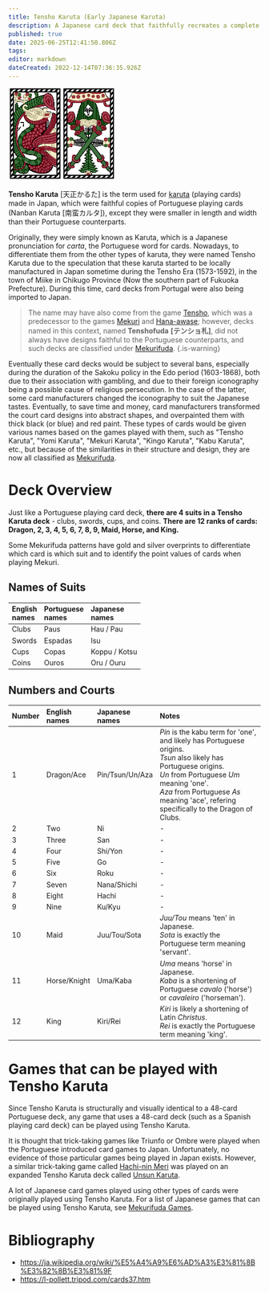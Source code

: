 ```yaml
---
title: Tensho Karuta (Early Japanese Karuta)
description: A Japanese card deck that faithfully recreates a complete Portuguese card deck.
published: true
date: 2025-06-25T12:41:50.806Z
tags: 
editor: markdown
dateCreated: 2022-12-14T07:36:35.926Z
---
```


![tensho_karuta_deck_sample.png](/suryongfiles/tensho_karuta_deck_sample.png)

**Tensho Karuta** [天正かるた] is the term used for [karuta](/en/karuta) (playing cards) made in Japan, which were faithful copies of Portuguese playing cards (Nanban Karuta [南蛮カルタ]), except they were smaller in length and width than their Portuguese counterparts.

Originally, they were simply known as Karuta, which is a Japanese pronunciation for *carta*, the Portuguese word for cards. Nowadays, to differentiate them from the other types of karuta, they were named Tensho Karuta due to the speculation that these karuta started to be locally manufactured in Japan sometime during the Tensho Era (1573-1592), in the town of Miike in Chikugo Province (Now the southern part of Fukuoka Prefecture). During this time, card decks from Portugal were also being imported to Japan.

>The name may have also come from the game [Tensho](/en/mekurifuda/games/tensho), which was a predecessor to the games [Mekuri](/en/mekurifuda/games/mekuri) and [Hana-awase](/en/hanafuda/games/hana-awase); however, decks named in this context, named **Tenshofuda** **[テンショ札]**, did not always have designs faithful to the Portuguese counterparts, and such decks are classified under [Mekurifuda](/en/mekurifuda).
{.is-warning}

Eventually these card decks would be subject to several bans, especially during the duration of the Sakoku policy in the Edo period (1603-1868), both due to their association with gambling, and due to their foreign iconography being a possible cause of religious persecution. In the case of the latter, some card manufacturers changed the iconography to suit the Japanese tastes. Eventually, to save time and money, card manufacturers transformed the court card designs into abstract shapes, and overpainted them with thick black (or blue) and red paint. These types of cards would be given various names based on the games played with them, such as "Tensho Karuta", "Yomi Karuta", "Mekuri Karuta", "Kingo Karuta", "Kabu Karuta", etc., but because of the similarities in their structure and design, they are now all classified as [Mekurifuda](/en/mekurifuda).

# Deck Overview
Just like a Portuguese playing card deck, **there are 4 suits in a Tensho Karuta deck** - clubs, swords, cups, and coins. **There are 12 ranks of cards: Dragon, 2, 3, 4, 5, 6, 7, 8, 9, Maid, Horse, and King.**

Some Mekurifuda patterns have gold and silver overprints to differentiate which card is which suit and to identify the point values of cards when playing Mekuri.

## Names of Suits
|English</br>names|Portuguese</br>names|Japanese</br>names|
|:---|:---|:---|
|Clubs|Paus|Hau / Pau|
|Swords|Espadas|Isu|
|Cups|Copas|Koppu / Kotsu|
|Coins|Ouros|Oru / Ouru|

## Numbers and Courts
|Number|English</br>names|Japanese</br>names|Notes|
|:---|:---|:---|:---|
|1|Dragon/Ace|Pin/Tsun/Un/Aza|*Pin* is the kabu term for 'one', and likely has Portuguese origins.</br> *Tsun* also likely has Portuguese origins.</br>*Un* from Portuguese *Um* meaning 'one'.</br>*Aza* from Portuguese *As* meaning 'ace', refering specifically to the Dragon of Clubs.|
|2|Two|Ni|-|
|3|Three|San|-|
|4|Four|Shi/Yon|-|
|5|Five|Go|-|
|6|Six|Roku|-|
|7|Seven|Nana/Shichi|-|
|8|Eight|Hachi|-|
|9|Nine|Ku/Kyu|-|
|10|Maid|Juu/Tou/Sota|*Juu/Tou* means 'ten' in Japanese.</br>*Sota* is exactly the Portuguese term meaning 'servant'.|
|11|Horse/Knight|Uma/Kaba|*Uma* means 'horse' in Japanese.</br>*Kaba* is a shortening of Portuguese *cavalo* ('horse') or *cavaleiro* ('horseman').|
|12|King|Kiri/Rei|*Kiri* is likely a shortening of Latin *Christus*.</br>*Rei* is exactly the Portuguese term meaning 'king'.|


# Games that can be played with Tensho Karuta
Since Tensho Karuta is structurally and visually identical to a 48-card Portuguese deck, any game that uses a 48-card deck (such as a Spanish playing card deck) can be played using Tensho Karuta.

It is thought that trick-taking games like Triunfo or Ombre were played when the Portuguese introduced card games to Japan. Unfortunately, no evidence of those particular games being played in Japan exists. However, a similar trick-taking game called [Hachi-nin Meri](/en/karuta/unsun/hachi-nin-meri) was played on an expanded Tensho Karuta deck called [Unsun Karuta](/en/karuta/unsun).

A lot of Japanese card games played using other types of cards were originally played using Tensho Karuta. For a list of Japanese games that can be played using Tensho Karuta, see [Mekurifuda Games](/en/mekurifuda/games).


# Bibliography
- https://ja.wikipedia.org/wiki/%E5%A4%A9%E6%AD%A3%E3%81%8B%E3%82%8B%E3%81%9F
- https://l-pollett.tripod.com/cards37.htm
